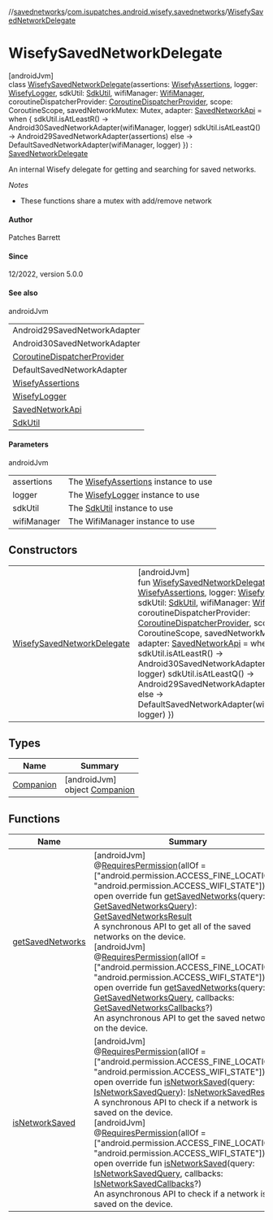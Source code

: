 //[savednetworks](../../../index.md)/[com.isupatches.android.wisefy.savednetworks](../index.md)/[WisefySavedNetworkDelegate](index.md)

# WisefySavedNetworkDelegate

[androidJvm]\
class [WisefySavedNetworkDelegate](index.md)(assertions: [WisefyAssertions](../../../../core/core/com.isupatches.android.wisefy.core.assertions/-wisefy-assertions/index.md), logger: [WisefyLogger](../../../../core/core/com.isupatches.android.wisefy.core.logging/-wisefy-logger/index.md), sdkUtil: [SdkUtil](../../../../core/core/com.isupatches.android.wisefy.core.util/-sdk-util/index.md), wifiManager: [WifiManager](https://developer.android.com/reference/kotlin/android/net/wifi/WifiManager.html), coroutineDispatcherProvider: [CoroutineDispatcherProvider](../../../../core/core/com.isupatches.android.wisefy.core.coroutines/-coroutine-dispatcher-provider/index.md), scope: CoroutineScope, savedNetworkMutex: Mutex, adapter: [SavedNetworkApi](../-saved-network-api/index.md) = when {
        sdkUtil.isAtLeastR() -&gt; Android30SavedNetworkAdapter(wifiManager, logger)
        sdkUtil.isAtLeastQ() -&gt; Android29SavedNetworkAdapter(assertions)
        else -&gt; DefaultSavedNetworkAdapter(wifiManager, logger)
    }) : [SavedNetworkDelegate](../-saved-network-delegate/index.md)

An internal Wisefy delegate for getting and searching for saved networks.

*Notes*

- 
   These functions share a mutex with add/remove network

#### Author

Patches Barrett

#### Since

12/2022, version 5.0.0

#### See also

androidJvm

| |
|---|
| Android29SavedNetworkAdapter |
| Android30SavedNetworkAdapter |
| [CoroutineDispatcherProvider](../../../../core/core/com.isupatches.android.wisefy.core.coroutines/-coroutine-dispatcher-provider/index.md) |
| DefaultSavedNetworkAdapter |
| [WisefyAssertions](../../../../core/core/com.isupatches.android.wisefy.core.assertions/-wisefy-assertions/index.md) |
| [WisefyLogger](../../../../core/core/com.isupatches.android.wisefy.core.logging/-wisefy-logger/index.md) |
| [SavedNetworkApi](../-saved-network-api/index.md) |
| [SdkUtil](../../../../core/core/com.isupatches.android.wisefy.core.util/-sdk-util/index.md) |

#### Parameters

androidJvm

| | |
|---|---|
| assertions | The [WisefyAssertions](../../../../core/core/com.isupatches.android.wisefy.core.assertions/-wisefy-assertions/index.md) instance to use |
| logger | The [WisefyLogger](../../../../core/core/com.isupatches.android.wisefy.core.logging/-wisefy-logger/index.md) instance to use |
| sdkUtil | The [SdkUtil](../../../../core/core/com.isupatches.android.wisefy.core.util/-sdk-util/index.md) instance to use |
| wifiManager | The WifiManager instance to use |

## Constructors

| | |
|---|---|
| [WisefySavedNetworkDelegate](-wisefy-saved-network-delegate.md) | [androidJvm]<br>fun [WisefySavedNetworkDelegate](-wisefy-saved-network-delegate.md)(assertions: [WisefyAssertions](../../../../core/core/com.isupatches.android.wisefy.core.assertions/-wisefy-assertions/index.md), logger: [WisefyLogger](../../../../core/core/com.isupatches.android.wisefy.core.logging/-wisefy-logger/index.md), sdkUtil: [SdkUtil](../../../../core/core/com.isupatches.android.wisefy.core.util/-sdk-util/index.md), wifiManager: [WifiManager](https://developer.android.com/reference/kotlin/android/net/wifi/WifiManager.html), coroutineDispatcherProvider: [CoroutineDispatcherProvider](../../../../core/core/com.isupatches.android.wisefy.core.coroutines/-coroutine-dispatcher-provider/index.md), scope: CoroutineScope, savedNetworkMutex: Mutex, adapter: [SavedNetworkApi](../-saved-network-api/index.md) = when {         sdkUtil.isAtLeastR() -&gt; Android30SavedNetworkAdapter(wifiManager, logger)         sdkUtil.isAtLeastQ() -&gt; Android29SavedNetworkAdapter(assertions)         else -&gt; DefaultSavedNetworkAdapter(wifiManager, logger)     }) |

## Types

| Name | Summary |
|---|---|
| [Companion](-companion/index.md) | [androidJvm]<br>object [Companion](-companion/index.md) |

## Functions

| Name | Summary |
|---|---|
| [getSavedNetworks](get-saved-networks.md) | [androidJvm]<br>@[RequiresPermission](https://developer.android.com/reference/kotlin/androidx/annotation/RequiresPermission.html)(allOf = [&quot;android.permission.ACCESS_FINE_LOCATION&quot;, &quot;android.permission.ACCESS_WIFI_STATE&quot;])<br>open override fun [getSavedNetworks](get-saved-networks.md)(query: [GetSavedNetworksQuery](../../com.isupatches.android.wisefy.savednetworks.entities/-get-saved-networks-query/index.md)): [GetSavedNetworksResult](../../com.isupatches.android.wisefy.savednetworks.entities/-get-saved-networks-result/index.md)<br>A synchronous API to get all of the saved networks on the device.<br>[androidJvm]<br>@[RequiresPermission](https://developer.android.com/reference/kotlin/androidx/annotation/RequiresPermission.html)(allOf = [&quot;android.permission.ACCESS_FINE_LOCATION&quot;, &quot;android.permission.ACCESS_WIFI_STATE&quot;])<br>open override fun [getSavedNetworks](get-saved-networks.md)(query: [GetSavedNetworksQuery](../../com.isupatches.android.wisefy.savednetworks.entities/-get-saved-networks-query/index.md), callbacks: [GetSavedNetworksCallbacks](../../com.isupatches.android.wisefy.savednetworks.callbacks/-get-saved-networks-callbacks/index.md)?)<br>An asynchronous API to get the saved networks on the device. |
| [isNetworkSaved](is-network-saved.md) | [androidJvm]<br>@[RequiresPermission](https://developer.android.com/reference/kotlin/androidx/annotation/RequiresPermission.html)(allOf = [&quot;android.permission.ACCESS_FINE_LOCATION&quot;, &quot;android.permission.ACCESS_WIFI_STATE&quot;])<br>open override fun [isNetworkSaved](is-network-saved.md)(query: [IsNetworkSavedQuery](../../com.isupatches.android.wisefy.savednetworks.entities/-is-network-saved-query/index.md)): [IsNetworkSavedResult](../../com.isupatches.android.wisefy.savednetworks.entities/-is-network-saved-result/index.md)<br>A synchronous API to check if a network is saved on the device.<br>[androidJvm]<br>@[RequiresPermission](https://developer.android.com/reference/kotlin/androidx/annotation/RequiresPermission.html)(allOf = [&quot;android.permission.ACCESS_FINE_LOCATION&quot;, &quot;android.permission.ACCESS_WIFI_STATE&quot;])<br>open override fun [isNetworkSaved](is-network-saved.md)(query: [IsNetworkSavedQuery](../../com.isupatches.android.wisefy.savednetworks.entities/-is-network-saved-query/index.md), callbacks: [IsNetworkSavedCallbacks](../../com.isupatches.android.wisefy.savednetworks.callbacks/-is-network-saved-callbacks/index.md)?)<br>An asynchronous API to check if a network is saved on the device. |

